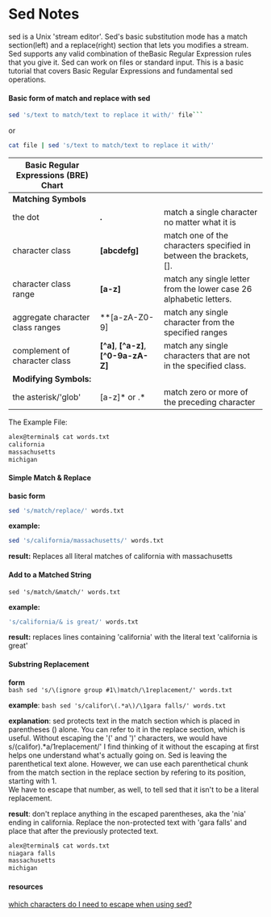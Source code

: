 Sed Notes
=========

sed is a Unix 'stream editor'. Sed's basic substitution mode has a match section(left) and a replace(right) section that lets you modifies a stream.  Sed supports any valid combination of theBasic Regular Expression rules that you give it.  Sed can work on files or standard input. This is a basic tutorial that covers Basic Regular Expressions and fundamental sed operations.

#### Basic form of match and replace with sed

```bash
sed 's/text to match/text to replace it with/' file```
```

or 

```bash
cat file | sed 's/text to match/text to replace it with/'
```


| Basic Regular Expressions (BRE) Chart  | | |
|---------------|-------------------|--------|
|**Matching Symbols** |
| the dot | **.** | match a single character no matter what it is |
| character class | **[abcdefg]** | match one of the characters specified in between the brackets, [].|
|character class range | **[a-z]** |  match any single letter from the lower case 26 alphabetic letters.|
| aggregate character class ranges | **[a-zA-Z0-9] | match any single character from the specified ranges |
| complement of character class| **[^a]**, **[^a-z]**, **[^0-9a-zA-Z]** | match any single characters that are not in the specified class.|
| **Modifying Symbols:** |
| the asterisk/'glob' |  [a-z]\* or .\*  | match zero or more of the preceding character|

The Example File:

```bash
alex@terminal$ cat words.txt
california
massachusetts
michigan
```

#### Simple Match & Replace

**basic form**

```bash
sed 's/match/replace/' words.txt
```
    
**example:**  
        
```bash
sed 's/california/massachusetts/' words.txt
```

**result:** Replaces all literal matches of california with massachusetts

#### Add to a Matched String

```sed 's/match/&match/' words.txt```

**example:**

```bash
's/california/& is great/' words.txt
```

**result:** replaces lines containing 'california' with the literal text 'california is great'
    
#### Substring Replacement
    
**form**    
    ```bash
    sed 's/\(ignore group #1\)match/\1replacement/' words.txt
    ```
    
**example**: 
    ```bash
    sed 's/califor\(.*a\)/\1gara falls/' words.txt
    ```
    
**explanation**: 
sed protects text in the match section which is placed in parentheses () alone.
You can refer to it in the replace section, which is useful.
Without escaping the '(' and ')' characters, we would have s/(califor).*a/1replacement/'
I find thinking of it without the escaping at first helps one understand what's actually going on.  Sed is leaving the parenthetical text alone.
However, we can use each parenthetical chunk from the match section in the replace section by refering to its position, starting with 1.  
We have to escape that number, as well, to tell sed that it isn't to be a literal replacement.
    
**result**: don't replace anything in the escaped parentheses, aka the 'nia' ending in california. 
Replace the non-protected text with 'gara falls' and place that after the previously protected text.

```bash
alex@terminal$ cat words.txt
niagara falls
massachusetts
michigan
```    

#### resources

[which characters do I need to escape when using sed?](http://unix.stackexchange.com/questions/32907/what-characters-do-i-need-to-escape-when-using-sed-in-a-sh-script)
